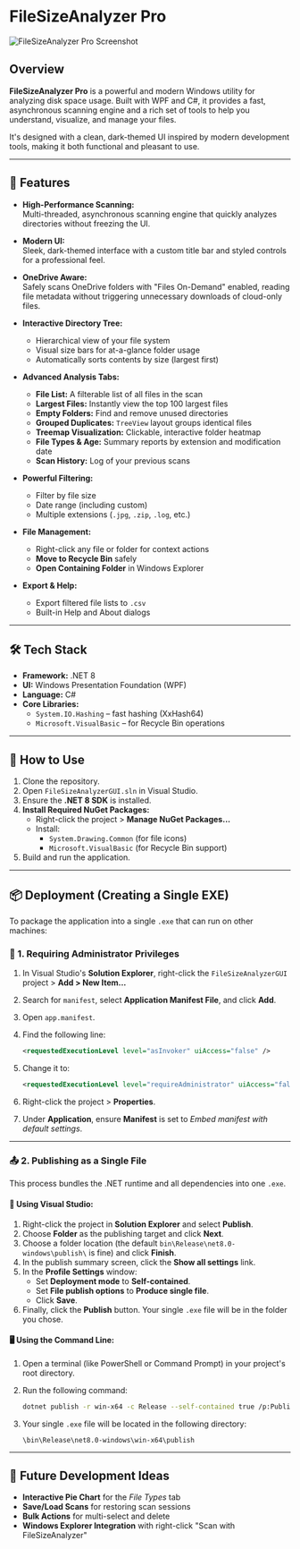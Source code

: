 # FileSizeAnalyzer Pro

![FileSizeAnalyzer Pro Screenshot](https://imgur.com/a/CpPCjHv)

## Overview

**FileSizeAnalyzer Pro** is a powerful and modern Windows utility for analyzing disk space usage. Built with WPF and C#, it provides a fast, asynchronous scanning engine and a rich set of tools to help you understand, visualize, and manage your files.

It's designed with a clean, dark-themed UI inspired by modern development tools, making it both functional and pleasant to use.

---

## 🚀 Features

- **High-Performance Scanning:**  
  Multi-threaded, asynchronous scanning engine that quickly analyzes directories without freezing the UI.

- **Modern UI:**  
  Sleek, dark-themed interface with a custom title bar and styled controls for a professional feel.

- **OneDrive Aware:**  
  Safely scans OneDrive folders with "Files On-Demand" enabled, reading file metadata without triggering unnecessary downloads of cloud-only files.

- **Interactive Directory Tree:**
  - Hierarchical view of your file system
  - Visual size bars for at-a-glance folder usage
  - Automatically sorts contents by size (largest first)

- **Advanced Analysis Tabs:**
  - **File List:** A filterable list of all files in the scan
  - **Largest Files:** Instantly view the top 100 largest files
  - **Empty Folders:** Find and remove unused directories
  - **Grouped Duplicates:** `TreeView` layout groups identical files
  - **Treemap Visualization:** Clickable, interactive folder heatmap
  - **File Types & Age:** Summary reports by extension and modification date
  - **Scan History:** Log of your previous scans

- **Powerful Filtering:**
  - Filter by file size
  - Date range (including custom)
  - Multiple extensions (`.jpg`, `.zip`, `.log`, etc.)

- **File Management:**
  - Right-click any file or folder for context actions
  - **Move to Recycle Bin** safely
  - **Open Containing Folder** in Windows Explorer

- **Export & Help:**
  - Export filtered file lists to `.csv`
  - Built-in Help and About dialogs

---

## 🛠 Tech Stack

- **Framework:** .NET 8  
- **UI:** Windows Presentation Foundation (WPF)  
- **Language:** C#  
- **Core Libraries:**
  - `System.IO.Hashing` – fast hashing (XxHash64)
  - `Microsoft.VisualBasic` – for Recycle Bin operations

---

## 📘 How to Use

1. Clone the repository.
2. Open `FileSizeAnalyzerGUI.sln` in Visual Studio.
3. Ensure the **.NET 8 SDK** is installed.
4. **Install Required NuGet Packages:**
   - Right-click the project > **Manage NuGet Packages...**
   - Install:
     - `System.Drawing.Common` (for file icons)
     - `Microsoft.VisualBasic` (for Recycle Bin support)
5. Build and run the application.

---

## 📦 Deployment (Creating a Single EXE)

To package the application into a single `.exe` that can run on other machines:

### 🔐 1. Requiring Administrator Privileges

1. In Visual Studio's **Solution Explorer**, right-click the `FileSizeAnalyzerGUI` project > **Add > New Item...**
2. Search for `manifest`, select **Application Manifest File**, and click **Add**.
3. Open `app.manifest`.
4. Find the following line:

    ```xml
    <requestedExecutionLevel level="asInvoker" uiAccess="false" />
    ```

5. Change it to:

    ```xml
    <requestedExecutionLevel level="requireAdministrator" uiAccess="false" />
    ```

6. Right-click the project > **Properties**.
7. Under **Application**, ensure **Manifest** is set to *Embed manifest with default settings*.

---

### 📤 2. Publishing as a Single File

This process bundles the .NET runtime and all dependencies into one `.exe`.

#### 📁 Using Visual Studio:

1. Right-click the project in **Solution Explorer** and select **Publish**.
2. Choose **Folder** as the publishing target and click **Next**.
3. Choose a folder location (the default `bin\Release\net8.0-windows\publish\` is fine) and click **Finish**.
4. In the publish summary screen, click the **Show all settings** link.
5. In the **Profile Settings** window:
    - Set **Deployment mode** to **Self-contained**.
    - Set **File publish options** to **Produce single file**.
    - Click **Save**.
6. Finally, click the **Publish** button. Your single `.exe` file will be in the folder you chose.

#### 🖥️ Using the Command Line:

1. Open a terminal (like PowerShell or Command Prompt) in your project's root directory.
2. Run the following command:

    ```bash
    dotnet publish -r win-x64 -c Release --self-contained true /p:PublishSingleFile=true
    ```

3. Your single `.exe` file will be located in the following directory:

    ```
    \bin\Release\net8.0-windows\win-x64\publish
    ```

---

## 🌱 Future Development Ideas

- **Interactive Pie Chart** for the *File Types* tab
- **Save/Load Scans** for restoring scan sessions
- **Bulk Actions** for multi-select and delete
- **Windows Explorer Integration** with right-click "Scan with FileSizeAnalyzer"
